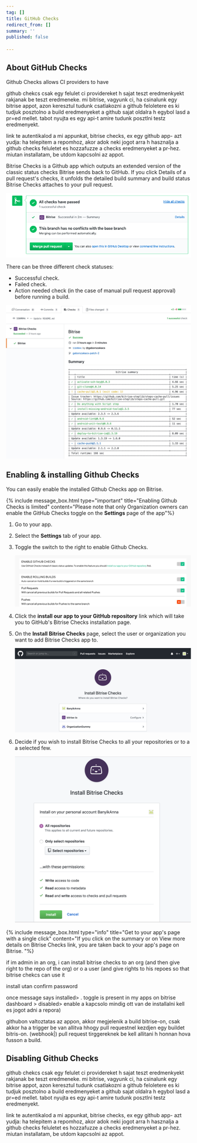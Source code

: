 ```yaml
---
tag: []
title: GitHub Checks
redirect_from: []
summary: ''
published: false

---
```

## About GitHub Checks

Github Checks allows CI providers to have

github chekcs csak egy felulet ci providereket h sajat teszt eredmenkyekt rakjanak be teszt eredmeneke. mi bitrise, vagyunk ci, ha csinalunk egy bitrise appot, azon keresztul tudunk csatlakozni a github feloletere es ki tudjuk posztolno a build eredmenyeket a github sajat oldalra h egybol lasd a pr=ed mellet. tabot nyujta es egy api-t amire tudunk posztlni testz eredmenyekt.

link te autentikalod a mi appunkat, bitrise checks, ex egy github app- azt yudja: ha telepitem a repomhoz, akor adok neki jogot arra h hasznalja a github checks feluletet es hozzafuzze a checks eredmenyeket a pr-hez. miutan installatam, be utdom kapcsolni az appot.

Bitrise Checks is a Github app which outputs an extended version of the classic status checks Bitrise sends back to GitHub. If you click Details of a pull request's checks, it unfolds the detailed build summary and build status Bitrise Checks attaches to your pull request.

![](/img/all-checks-have-passed.png)

There can be three different check statuses:

* Successful check.
* Failed check.
* Action needed check (in the case of manual pull request approval) before running a build.

![](/img/bitrise-summary-gh-checks.jpg)

## Enabling & installing Github Checks

You can easily enable the installed Github Checks app on Bitrise.

{% include message_box.html type="important" title="Enabling Github Checks is limited" content="Please note that only Organization owners can enable the GitHub Checks toggle on the **Settings** page of the app"%}

1. Go to your app.
2. Select the **Settings** tab of your app.
3. Toggle the switch to the right to enable Github Checks.

   ![](/img/enable-toggle-github-checks.jpg)
4. Click the **install our app to your GitHub repository** link which will take you to GitHub's Bitrise Checks installation page.
5. On the **Install Bitrise Checks** page, select the user or organization you want to add Bitrise Checks app to.

   ![](/img/install-bitrise-checks.jpg)
6. Decide if you wish to install Bitrise Checks to all your repositories or to a a selected few.

	![](/img/install-bitrise-checks.jpg.png)

{% include message_box.html type="info" title="Get to your app's page with a single click" content="If you click on the summary or on View more details on Bitrise Checks link, you are taken back to your app's page on Bitrise. "%}

if im admin in an org, i can install bitrise checks to an org (and then give right to the repo of the org) or o a user (and give rights to his repoes so that bitrise chekcs can use it

install utan confirm password

once message says installed> . toggle is present in my apps on bitrise dashboard > disabled> enable a kapcsolo mindig ott van de installalni kell es jogot adni a repora)

githubon valtoztatas az appon, akkor megjelenik a build bitrise-on, csak akkor ha a trigger be van allitva hhogy pull requestnel kezdjen egy buildet bitris-on. (webhook|) pull request tirggereknek be kell allitani h honnan hova fusson a build.

## Disabling Github Checks

github chekcs csak egy felulet ci providereket h sajat teszt eredmenkyekt rakjanak be teszt eredmeneke. mi bitrise, vagyunk ci, ha csinalunk egy bitrise appot, azon keresztul tudunk csatlakozni a github feloletere es ki tudjuk posztolno a build eredmenyeket a github sajat oldalra h egybol lasd a pr=ed mellet. tabot nyujta es egy api-t amire tudunk posztlni testz eredmenyekt.

link te autentikalod a mi appunkat, bitrise checks, ex egy github app- azt yudja: ha telepitem a repomhoz, akor adok neki jogot arra h hasznalja a github checks feluletet es hozzafuzze a checks eredmenyeket a pr-hez. miutan installatam, be utdom kapcsolni az appot.